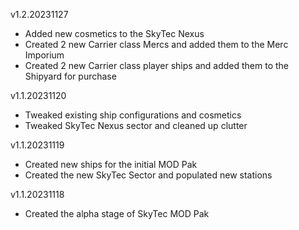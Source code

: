 v1.2.20231127
- Added new cosmetics to the SkyTec Nexus
- Created 2 new Carrier class Mercs and added them to the Merc Imporium
- Created 2 new Carrier class player ships and added them to the Shipyard for purchase

v1.1.20231120
- Tweaked existing ship configurations and cosmetics
- Tweaked SkyTec Nexus sector and cleaned up clutter

v1.1.20231119
- Created new ships for the initial MOD Pak
- Created the new SkyTec Sector and populated new stations

v1.1.20231118
- Created the alpha stage of SkyTec MOD Pak